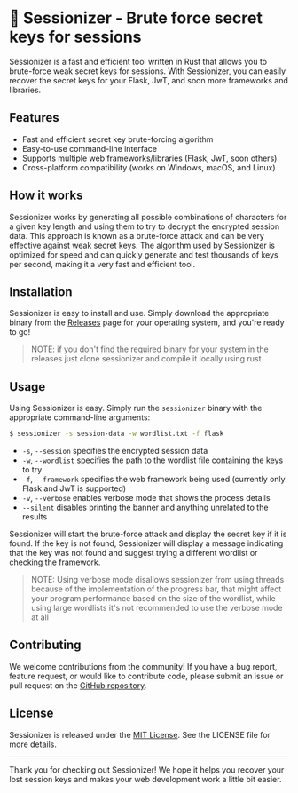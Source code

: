 # 🚀 Sessionizer - Brute force secret keys for sessions 

Sessionizer is a fast and efficient tool written in Rust that allows you to brute-force weak secret keys for sessions. With Sessionizer, you can easily recover the secret keys for your Flask, JwT, and soon more frameworks and libraries.

## Features

- Fast and efficient secret key brute-forcing algorithm
- Easy-to-use command-line interface
- Supports multiple web frameworks/libraries (Flask, JwT, soon others)
- Cross-platform compatibility (works on Windows, macOS, and Linux)

## How it works

Sessionizer works by generating all possible combinations of characters for a given key length and using them to try to decrypt the encrypted session data. This approach is known as a brute-force attack and can be very effective against weak secret keys. The algorithm used by Sessionizer is optimized for speed and can quickly generate and test thousands of keys per second, making it a very fast and efficient tool.

## Installation

Sessionizer is easy to install and use. Simply download the appropriate binary from the [Releases](https://github.com/DEMON1A/Sessionizer/releases) page for your operating system, and you're ready to go!

> NOTE: if you don't find the required binary for your system in the releases just clone sessionizer and compile it locally using rust 

## Usage

Using Sessionizer is easy. Simply run the `sessionizer` binary with the appropriate command-line arguments:

```sh
$ sessionizer -s session-data -w wordlist.txt -f flask
```

- `-s`, `--session` specifies the encrypted session data
- `-w`, `--wordlist` specifies the path to the wordlist file containing the keys to try
- `-f`, `--framework` specifies the web framework being used (currently only Flask and JwT is supported)
- `-v`, `--verbose` enables verbose mode that shows the process details
- `--silent` disables printing the banner and anything unrelated to the results

Sessionizer will start the brute-force attack and display the secret key if it is found. If the key is not found, Sessionizer will display a message indicating that the key was not found and suggest trying a different wordlist or checking the framework.

> NOTE: Using verbose mode disallows sessionizer from using threads because of the implementation of the progress bar, that might affect your program performance based on the size of the wordlist, while using large wordlists it's not recommended to use the verbose mode at all 

## Contributing

We welcome contributions from the community! If you have a bug report, feature request, or would like to contribute code, please submit an issue or pull request on the [GitHub repository](https://github.com/DEMON1A/Sessionizer).

## License

Sessionizer is released under the [MIT License](https://opensource.org/licenses/MIT). See the LICENSE file for more details.

---

Thank you for checking out Sessionizer! We hope it helps you recover your lost session keys and makes your web development work a little bit easier.



